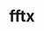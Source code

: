 ---
title: "fftx"
layout: cache
categories: [package, develop]
meta: {"compilers": ["gcc@11.4.0"], "num_specs": 99, "num_specs_by_stack": {"e4s": 43, "e4s-neoverse-v2": 28, "e4s-rocm-external": 28, "root": 99}, "oss": ["ubuntu22.04"], "platforms": ["linux"], "stacks": ["e4s", "e4s-neoverse-v2", "e4s-rocm-external", "root"], "targets": ["neoverse_v2", "x86_64_v3"], "versions": ["1.2.0"]}
spec_details: [{"compiler": "gcc@11.4.0", "hash": "26ivxm4kbihesmu2wapjcemygsqwxm5i", "os": "ubuntu22.04", "platform": "linux", "size": "-", "stacks": ["e4s-neoverse-v2", "root"], "target": "neoverse_v2", "variants": ["build_system=cmake", "build_type=Release", "+cuda", "cuda_arch:=90", "generator=make", "~ipo", "~rocm"], "versions": ["1.2.0"]}, {"compiler": "gcc@11.4.0", "hash": "26woguz5ln2m2c6fw3dqhvsxbneygwz5", "os": "ubuntu22.04", "platform": "linux", "size": "-", "stacks": ["e4s-neoverse-v2", "root"], "target": "neoverse_v2", "variants": ["build_system=cmake", "build_type=Release", "+cuda", "cuda_arch:=90", "generator=make", "~ipo", "~rocm"], "versions": ["1.2.0"]}, {"compiler": "gcc@11.4.0", "hash": "2brisxhhmw57ewb3c6ulahg4qti464ot", "os": "ubuntu22.04", "platform": "linux", "size": "-", "stacks": ["e4s", "root"], "target": "x86_64_v3", "variants": ["build_system=cmake", "build_type=Release", "+cuda", "cuda_arch:=80", "generator=make", "~ipo", "~rocm"], "versions": ["1.2.0"]}, {"compiler": "gcc@11.4.0", "hash": "2lswj5cwmvszamuxpq5y4ssrdw2ixqb7", "os": "ubuntu22.04", "platform": "linux", "size": "-", "stacks": ["e4s-rocm-external", "root"], "target": "x86_64_v3", "variants": ["amdgpu_target:=gfx908", "build_system=cmake", "build_type=Release", "~cuda", "generator=make", "~ipo", "+rocm"], "versions": ["1.2.0"]}, {"compiler": "gcc@11.4.0", "hash": "2z5arvsoplkutuk5mrpe7lhhbv4c6f7a", "os": "ubuntu22.04", "platform": "linux", "size": "-", "stacks": ["e4s", "root"], "target": "x86_64_v3", "variants": ["build_system=cmake", "build_type=Release", "+cuda", "cuda_arch:=80", "generator=make", "~ipo", "~rocm"], "versions": ["1.2.0"]}, {"compiler": "gcc@11.4.0", "hash": "3zpjomayhvrksbyjihnzrx7lgntfmx65", "os": "ubuntu22.04", "platform": "linux", "size": "-", "stacks": ["e4s", "root"], "target": "x86_64_v3", "variants": ["build_system=cmake", "build_type=Release", "+cuda", "cuda_arch:=90", "generator=make", "~ipo", "~rocm"], "versions": ["1.2.0"]}, {"compiler": "gcc@11.4.0", "hash": "4hqcyaemcmywx4v4jijeaxjryk4qvdw5", "os": "ubuntu22.04", "platform": "linux", "size": "-", "stacks": ["e4s", "root"], "target": "x86_64_v3", "variants": ["build_system=cmake", "build_type=Release", "~cuda", "generator=make", "~ipo", "~rocm"], "versions": ["1.2.0"]}, {"compiler": "gcc@11.4.0", "hash": "774sptawpflqexirti6en62ox47pmnus", "os": "ubuntu22.04", "platform": "linux", "size": "-", "stacks": ["e4s", "root"], "target": "x86_64_v3", "variants": ["build_system=cmake", "build_type=Release", "+cuda", "cuda_arch:=90", "generator=make", "~ipo", "~rocm"], "versions": ["1.2.0"]}, {"compiler": "gcc@11.4.0", "hash": "77kvajsn2kl3di4d4vpiwurgu35ecky5", "os": "ubuntu22.04", "platform": "linux", "size": "-", "stacks": ["e4s", "root"], "target": "x86_64_v3", "variants": ["build_system=cmake", "build_type=Release", "+cuda", "cuda_arch:=90", "generator=make", "~ipo", "~rocm"], "versions": ["1.2.0"]}, {"compiler": "gcc@11.4.0", "hash": "7bqbv3si3bczir5ugajllemfcfknrqwk", "os": "ubuntu22.04", "platform": "linux", "size": "-", "stacks": ["e4s-neoverse-v2", "root"], "target": "neoverse_v2", "variants": ["build_system=cmake", "build_type=Release", "+cuda", "cuda_arch:=90", "generator=make", "~ipo", "~rocm"], "versions": ["1.2.0"]}, {"compiler": "gcc@11.4.0", "hash": "7xqd75e73i3putrmpluhjuiifbeo3532", "os": "ubuntu22.04", "platform": "linux", "size": "-", "stacks": ["e4s-neoverse-v2", "root"], "target": "neoverse_v2", "variants": ["build_system=cmake", "build_type=Release", "~cuda", "generator=make", "~ipo", "~rocm"], "versions": ["1.2.0"]}, {"compiler": "gcc@11.4.0", "hash": "7yvqzxvwjqms6xv4yi6dwpyn2dysu6op", "os": "ubuntu22.04", "platform": "linux", "size": "-", "stacks": ["e4s", "root"], "target": "x86_64_v3", "variants": ["build_system=cmake", "build_type=Release", "~cuda", "generator=make", "~ipo", "~rocm"], "versions": ["1.2.0"]}, {"compiler": "gcc@11.4.0", "hash": "a2mhkxkhzj6ntvgfggixxr2bqu6wcgat", "os": "ubuntu22.04", "platform": "linux", "size": "-", "stacks": ["e4s-rocm-external", "root"], "target": "x86_64_v3", "variants": ["amdgpu_target:=gfx90a", "build_system=cmake", "build_type=Release", "~cuda", "generator=make", "~ipo", "+rocm"], "versions": ["1.2.0"]}, {"compiler": "gcc@11.4.0", "hash": "amqnprlczkwuc2kigww7qboktxqs7buv", "os": "ubuntu22.04", "platform": "linux", "size": "-", "stacks": ["e4s", "root"], "target": "x86_64_v3", "variants": ["build_system=cmake", "build_type=Release", "+cuda", "cuda_arch:=80", "generator=make", "~ipo", "~rocm"], "versions": ["1.2.0"]}, {"compiler": "gcc@11.4.0", "hash": "au7oyfywrmwovmrkiaursvehtekxexij", "os": "ubuntu22.04", "platform": "linux", "size": "-", "stacks": ["e4s-rocm-external", "root"], "target": "x86_64_v3", "variants": ["amdgpu_target:=gfx908", "build_system=cmake", "build_type=Release", "~cuda", "generator=make", "~ipo", "+rocm"], "versions": ["1.2.0"]}, {"compiler": "gcc@11.4.0", "hash": "axdgk72llvxuthilqevgzjtrdymswpfl", "os": "ubuntu22.04", "platform": "linux", "size": "-", "stacks": ["e4s", "root"], "target": "x86_64_v3", "variants": ["build_system=cmake", "build_type=Release", "~cuda", "generator=make", "~ipo", "~rocm"], "versions": ["1.2.0"]}, {"compiler": "gcc@11.4.0", "hash": "bgkzvwfrpzh4wq3i42tii2d5zo5ts2e7", "os": "ubuntu22.04", "platform": "linux", "size": "-", "stacks": ["e4s-neoverse-v2", "root"], "target": "neoverse_v2", "variants": ["build_system=cmake", "build_type=Release", "+cuda", "cuda_arch:=90", "generator=make", "~ipo", "~rocm"], "versions": ["1.2.0"]}, {"compiler": "gcc@11.4.0", "hash": "cfyzehizdi26v3nv6c52caahufikkxcj", "os": "ubuntu22.04", "platform": "linux", "size": "-", "stacks": ["e4s-rocm-external", "root"], "target": "x86_64_v3", "variants": ["amdgpu_target:=gfx90a", "build_system=cmake", "build_type=Release", "~cuda", "generator=make", "~ipo", "+rocm"], "versions": ["1.2.0"]}, {"compiler": "gcc@11.4.0", "hash": "ckiyqpmf23pmvqyagx5sbzwrmlawhrhh", "os": "ubuntu22.04", "platform": "linux", "size": "-", "stacks": ["e4s", "root"], "target": "x86_64_v3", "variants": ["build_system=cmake", "build_type=Release", "~cuda", "generator=make", "~ipo", "~rocm"], "versions": ["1.2.0"]}, {"compiler": "gcc@11.4.0", "hash": "dcs3mulo4facfnhw2yhgwqywfdli6yaz", "os": "ubuntu22.04", "platform": "linux", "size": "-", "stacks": ["e4s-rocm-external", "root"], "target": "x86_64_v3", "variants": ["amdgpu_target:=gfx908", "build_system=cmake", "build_type=Release", "~cuda", "generator=make", "~ipo", "+rocm"], "versions": ["1.2.0"]}, {"compiler": "gcc@11.4.0", "hash": "e3wznghsmr44mvphxakcuimdxlii4wiw", "os": "ubuntu22.04", "platform": "linux", "size": "-", "stacks": ["e4s-rocm-external", "root"], "target": "x86_64_v3", "variants": ["amdgpu_target:=gfx90a", "build_system=cmake", "build_type=Release", "~cuda", "generator=make", "~ipo", "+rocm"], "versions": ["1.2.0"]}, {"compiler": "gcc@11.4.0", "hash": "ealmeemf5lbcfvs6wl77ciqw6ehmcrdo", "os": "ubuntu22.04", "platform": "linux", "size": "-", "stacks": ["e4s-rocm-external", "root"], "target": "x86_64_v3", "variants": ["amdgpu_target:=gfx908", "build_system=cmake", "build_type=Release", "~cuda", "generator=make", "~ipo", "+rocm"], "versions": ["1.2.0"]}, {"compiler": "gcc@11.4.0", "hash": "ee3w2pxzwg7tuni44xtwx5cfgoro3b6d", "os": "ubuntu22.04", "platform": "linux", "size": "-", "stacks": ["e4s-neoverse-v2", "root"], "target": "neoverse_v2", "variants": ["build_system=cmake", "build_type=Release", "+cuda", "cuda_arch:=90", "generator=make", "~ipo", "~rocm"], "versions": ["1.2.0"]}, {"compiler": "gcc@11.4.0", "hash": "eejay5qmid7tcmylsvar4uba5fgk5zug", "os": "ubuntu22.04", "platform": "linux", "size": "-", "stacks": ["e4s-rocm-external", "root"], "target": "x86_64_v3", "variants": ["amdgpu_target:=gfx908", "build_system=cmake", "build_type=Release", "~cuda", "generator=make", "~ipo", "+rocm"], "versions": ["1.2.0"]}, {"compiler": "gcc@11.4.0", "hash": "esulc5cw6ifnmsybo76nxvdobp3qic3u", "os": "ubuntu22.04", "platform": "linux", "size": "-", "stacks": ["e4s-neoverse-v2", "root"], "target": "neoverse_v2", "variants": ["build_system=cmake", "build_type=Release", "~cuda", "generator=make", "~ipo", "~rocm"], "versions": ["1.2.0"]}, {"compiler": "gcc@11.4.0", "hash": "fir4p4oaknz32eqcd74yox5nkdsscflo", "os": "ubuntu22.04", "platform": "linux", "size": "-", "stacks": ["e4s-neoverse-v2", "root"], "target": "neoverse_v2", "variants": ["build_system=cmake", "build_type=Release", "~cuda", "generator=make", "~ipo", "~rocm"], "versions": ["1.2.0"]}, {"compiler": "gcc@11.4.0", "hash": "fm5bf5h5ys6db5kkxa3abasfimd6vdef", "os": "ubuntu22.04", "platform": "linux", "size": "-", "stacks": ["e4s-neoverse-v2", "root"], "target": "neoverse_v2", "variants": ["build_system=cmake", "build_type=Release", "+cuda", "cuda_arch:=90", "generator=make", "~ipo", "~rocm"], "versions": ["1.2.0"]}, {"compiler": "gcc@11.4.0", "hash": "fqckzpalj2llypjo3vadlrpslodewsdx", "os": "ubuntu22.04", "platform": "linux", "size": "-", "stacks": ["e4s", "root"], "target": "x86_64_v3", "variants": ["build_system=cmake", "build_type=Release", "~cuda", "generator=make", "~ipo", "~rocm"], "versions": ["1.2.0"]}, {"compiler": "gcc@11.4.0", "hash": "fuzm6ppwn3y7ler7txshqc64yyqnipry", "os": "ubuntu22.04", "platform": "linux", "size": "-", "stacks": ["e4s-rocm-external", "root"], "target": "x86_64_v3", "variants": ["amdgpu_target:=gfx908", "build_system=cmake", "build_type=Release", "~cuda", "generator=make", "~ipo", "+rocm"], "versions": ["1.2.0"]}, {"compiler": "gcc@11.4.0", "hash": "fz4coboss2jkryvo5t4xmc6lbo5gyyc4", "os": "ubuntu22.04", "platform": "linux", "size": "-", "stacks": ["e4s-neoverse-v2", "root"], "target": "neoverse_v2", "variants": ["build_system=cmake", "build_type=Release", "~cuda", "generator=make", "~ipo", "~rocm"], "versions": ["1.2.0"]}, {"compiler": "gcc@11.4.0", "hash": "g5qwkrmibily2vbpgh4uzthffrvlime2", "os": "ubuntu22.04", "platform": "linux", "size": "-", "stacks": ["e4s", "root"], "target": "x86_64_v3", "variants": ["build_system=cmake", "build_type=Release", "~cuda", "generator=make", "~ipo", "~rocm"], "versions": ["1.2.0"]}, {"compiler": "gcc@11.4.0", "hash": "ghyvkjbtq2elrady4pbeennrsbvp63da", "os": "ubuntu22.04", "platform": "linux", "size": "-", "stacks": ["e4s-rocm-external", "root"], "target": "x86_64_v3", "variants": ["amdgpu_target:=gfx908", "build_system=cmake", "build_type=Release", "~cuda", "generator=make", "~ipo", "+rocm"], "versions": ["1.2.0"]}, {"compiler": "gcc@11.4.0", "hash": "gkepkc6jcbq2mrgxkpfcwkg2krcpooj7", "os": "ubuntu22.04", "platform": "linux", "size": "-", "stacks": ["e4s-neoverse-v2", "root"], "target": "neoverse_v2", "variants": ["build_system=cmake", "build_type=Release", "+cuda", "cuda_arch:=90", "generator=make", "~ipo", "~rocm"], "versions": ["1.2.0"]}, {"compiler": "gcc@11.4.0", "hash": "gqflkbfprlom3db3nixtgnlcccgtjwxm", "os": "ubuntu22.04", "platform": "linux", "size": "-", "stacks": ["e4s-rocm-external", "root"], "target": "x86_64_v3", "variants": ["amdgpu_target:=gfx908", "build_system=cmake", "build_type=Release", "~cuda", "generator=make", "~ipo", "+rocm"], "versions": ["1.2.0"]}, {"compiler": "gcc@11.4.0", "hash": "gqvewosjjs7trqfb2lroyfzcxtzfdgyt", "os": "ubuntu22.04", "platform": "linux", "size": "-", "stacks": ["e4s-rocm-external", "root"], "target": "x86_64_v3", "variants": ["amdgpu_target:=gfx90a", "build_system=cmake", "build_type=Release", "~cuda", "generator=make", "~ipo", "+rocm"], "versions": ["1.2.0"]}, {"compiler": "gcc@11.4.0", "hash": "gtylbbgeuz6an2oqd7q6elatapu7toki", "os": "ubuntu22.04", "platform": "linux", "size": "-", "stacks": ["e4s", "root"], "target": "x86_64_v3", "variants": ["build_system=cmake", "build_type=Release", "~cuda", "generator=make", "~ipo", "~rocm"], "versions": ["1.2.0"]}, {"compiler": "gcc@11.4.0", "hash": "hfcrqttntujawv3ekftoyivqr22krbg6", "os": "ubuntu22.04", "platform": "linux", "size": "-", "stacks": ["e4s", "root"], "target": "x86_64_v3", "variants": ["build_system=cmake", "build_type=Release", "+cuda", "cuda_arch:=80", "generator=make", "~ipo", "~rocm"], "versions": ["1.2.0"]}, {"compiler": "gcc@11.4.0", "hash": "hfrsvc7lojyfzlso4v7krlq5ricxfmnk", "os": "ubuntu22.04", "platform": "linux", "size": "-", "stacks": ["e4s-rocm-external", "root"], "target": "x86_64_v3", "variants": ["amdgpu_target:=gfx908", "build_system=cmake", "build_type=Release", "~cuda", "generator=make", "~ipo", "+rocm"], "versions": ["1.2.0"]}, {"compiler": "gcc@11.4.0", "hash": "hgya42okrspwxeacmlz3ukdikmtzdzi3", "os": "ubuntu22.04", "platform": "linux", "size": "-", "stacks": ["e4s-neoverse-v2", "root"], "target": "neoverse_v2", "variants": ["build_system=cmake", "build_type=Release", "+cuda", "cuda_arch:=90", "generator=make", "~ipo", "~rocm"], "versions": ["1.2.0"]}, {"compiler": "gcc@11.4.0", "hash": "hh7lmdsbop3mcaz5cml6xwmdt4ww42yp", "os": "ubuntu22.04", "platform": "linux", "size": "-", "stacks": ["e4s", "root"], "target": "x86_64_v3", "variants": ["build_system=cmake", "build_type=Release", "~cuda", "generator=make", "~ipo", "~rocm"], "versions": ["1.2.0"]}, {"compiler": "gcc@11.4.0", "hash": "hljejocwuxouqb2glvt5maewu37bzoaz", "os": "ubuntu22.04", "platform": "linux", "size": "-", "stacks": ["e4s", "root"], "target": "x86_64_v3", "variants": ["build_system=cmake", "build_type=Release", "+cuda", "cuda_arch:=90", "generator=make", "~ipo", "~rocm"], "versions": ["1.2.0"]}, {"compiler": "gcc@11.4.0", "hash": "hor3qbhiisfflbqplji2pddz6kglpwus", "os": "ubuntu22.04", "platform": "linux", "size": "-", "stacks": ["e4s", "root"], "target": "x86_64_v3", "variants": ["build_system=cmake", "build_type=Release", "+cuda", "cuda_arch:=90", "generator=make", "~ipo", "~rocm"], "versions": ["1.2.0"]}, {"compiler": "gcc@11.4.0", "hash": "hqe4yqptbb3pncdsogoeonx5kjyv2apj", "os": "ubuntu22.04", "platform": "linux", "size": "-", "stacks": ["e4s", "root"], "target": "x86_64_v3", "variants": ["build_system=cmake", "build_type=Release", "+cuda", "cuda_arch:=90", "generator=make", "~ipo", "~rocm"], "versions": ["1.2.0"]}, {"compiler": "gcc@11.4.0", "hash": "hro6m3nysk6ao4d5az64nkp4l7hh76r2", "os": "ubuntu22.04", "platform": "linux", "size": "-", "stacks": ["e4s", "root"], "target": "x86_64_v3", "variants": ["build_system=cmake", "build_type=Release", "+cuda", "cuda_arch:=90", "generator=make", "~ipo", "~rocm"], "versions": ["1.2.0"]}, {"compiler": "gcc@11.4.0", "hash": "hub7h7nofn5554a5wzm6yujkpu5nvfvt", "os": "ubuntu22.04", "platform": "linux", "size": "-", "stacks": ["e4s-rocm-external", "root"], "target": "x86_64_v3", "variants": ["amdgpu_target:=gfx908", "build_system=cmake", "build_type=Release", "~cuda", "generator=make", "~ipo", "+rocm"], "versions": ["1.2.0"]}, {"compiler": "gcc@11.4.0", "hash": "ilfxkoq22x5fxofqwgd5pt3kakhapmga", "os": "ubuntu22.04", "platform": "linux", "size": "-", "stacks": ["e4s-rocm-external", "root"], "target": "x86_64_v3", "variants": ["amdgpu_target:=gfx90a", "build_system=cmake", "build_type=Release", "~cuda", "generator=make", "~ipo", "+rocm"], "versions": ["1.2.0"]}, {"compiler": "gcc@11.4.0", "hash": "ilgjg3wi5sohxr3aofwvgxljzrahlp5u", "os": "ubuntu22.04", "platform": "linux", "size": "-", "stacks": ["e4s-neoverse-v2", "root"], "target": "neoverse_v2", "variants": ["build_system=cmake", "build_type=Release", "+cuda", "cuda_arch:=90", "generator=make", "~ipo", "~rocm"], "versions": ["1.2.0"]}, {"compiler": "gcc@11.4.0", "hash": "jaccg67k62x45oenjfickhatnixtxrll", "os": "ubuntu22.04", "platform": "linux", "size": "-", "stacks": ["e4s", "root"], "target": "x86_64_v3", "variants": ["build_system=cmake", "build_type=Release", "+cuda", "cuda_arch:=80", "generator=make", "~ipo", "~rocm"], "versions": ["1.2.0"]}, {"compiler": "gcc@11.4.0", "hash": "jjdy54co7ynwkbwv7oil3aj2eac7dl2e", "os": "ubuntu22.04", "platform": "linux", "size": "-", "stacks": ["e4s", "root"], "target": "x86_64_v3", "variants": ["build_system=cmake", "build_type=Release", "+cuda", "cuda_arch:=90", "generator=make", "~ipo", "~rocm"], "versions": ["1.2.0"]}, {"compiler": "gcc@11.4.0", "hash": "kiwiqz3atsnwkz3gruxtpa753x5sooyw", "os": "ubuntu22.04", "platform": "linux", "size": "-", "stacks": ["e4s", "root"], "target": "x86_64_v3", "variants": ["build_system=cmake", "build_type=Release", "+cuda", "cuda_arch:=80", "generator=make", "~ipo", "~rocm"], "versions": ["1.2.0"]}, {"compiler": "gcc@11.4.0", "hash": "kmzfsuzosnbzp3khc2pkxushmq43z6dk", "os": "ubuntu22.04", "platform": "linux", "size": "-", "stacks": ["e4s-neoverse-v2", "root"], "target": "neoverse_v2", "variants": ["build_system=cmake", "build_type=Release", "+cuda", "cuda_arch:=90", "generator=make", "~ipo", "~rocm"], "versions": ["1.2.0"]}, {"compiler": "gcc@11.4.0", "hash": "knfjra5oowrgje43skonavflvbkcexlh", "os": "ubuntu22.04", "platform": "linux", "size": "-", "stacks": ["e4s-rocm-external", "root"], "target": "x86_64_v3", "variants": ["amdgpu_target:=gfx908", "build_system=cmake", "build_type=Release", "~cuda", "generator=make", "~ipo", "+rocm"], "versions": ["1.2.0"]}, {"compiler": "gcc@11.4.0", "hash": "l7dyofb6e4ejek3hiuyehzkmms2i4ag7", "os": "ubuntu22.04", "platform": "linux", "size": "-", "stacks": ["e4s-rocm-external", "root"], "target": "x86_64_v3", "variants": ["amdgpu_target:=gfx90a", "build_system=cmake", "build_type=Release", "~cuda", "generator=make", "~ipo", "+rocm"], "versions": ["1.2.0"]}, {"compiler": "gcc@11.4.0", "hash": "ldpqx3bidclpnvecjtn2qexeql2rrzkm", "os": "ubuntu22.04", "platform": "linux", "size": "-", "stacks": ["e4s", "root"], "target": "x86_64_v3", "variants": ["build_system=cmake", "build_type=Release", "+cuda", "cuda_arch:=80", "generator=make", "~ipo", "~rocm"], "versions": ["1.2.0"]}, {"compiler": "gcc@11.4.0", "hash": "ln534ewcxvbn7vb6on6rmp6p3mfvkkmz", "os": "ubuntu22.04", "platform": "linux", "size": "-", "stacks": ["e4s-neoverse-v2", "root"], "target": "neoverse_v2", "variants": ["build_system=cmake", "build_type=Release", "+cuda", "cuda_arch:=90", "generator=make", "~ipo", "~rocm"], "versions": ["1.2.0"]}, {"compiler": "gcc@11.4.0", "hash": "lvxth3fgq3zqlgzzsqjgfp65n5xqisg6", "os": "ubuntu22.04", "platform": "linux", "size": "-", "stacks": ["e4s", "root"], "target": "x86_64_v3", "variants": ["build_system=cmake", "build_type=Release", "+cuda", "cuda_arch:=80", "generator=make", "~ipo", "~rocm"], "versions": ["1.2.0"]}, {"compiler": "gcc@11.4.0", "hash": "lzob26ggyduppgp4kbj2m2af6kjpcbth", "os": "ubuntu22.04", "platform": "linux", "size": "-", "stacks": ["e4s-rocm-external", "root"], "target": "x86_64_v3", "variants": ["amdgpu_target:=gfx90a", "build_system=cmake", "build_type=Release", "~cuda", "generator=make", "~ipo", "+rocm"], "versions": ["1.2.0"]}, {"compiler": "gcc@11.4.0", "hash": "m2zbbolvlpzzvv5wabvqnkbqcjaxwae6", "os": "ubuntu22.04", "platform": "linux", "size": "-", "stacks": ["e4s", "root"], "target": "x86_64_v3", "variants": ["build_system=cmake", "build_type=Release", "+cuda", "cuda_arch:=80", "generator=make", "~ipo", "~rocm"], "versions": ["1.2.0"]}, {"compiler": "gcc@11.4.0", "hash": "mdv2hodnwuuidpzsearihh343apr5y76", "os": "ubuntu22.04", "platform": "linux", "size": "-", "stacks": ["e4s-neoverse-v2", "root"], "target": "neoverse_v2", "variants": ["build_system=cmake", "build_type=Release", "~cuda", "generator=make", "~ipo", "~rocm"], "versions": ["1.2.0"]}, {"compiler": "gcc@11.4.0", "hash": "mj7eevzgbxl6nmvx3twhrcftfstgnaso", "os": "ubuntu22.04", "platform": "linux", "size": "-", "stacks": ["e4s", "root"], "target": "x86_64_v3", "variants": ["build_system=cmake", "build_type=Release", "+cuda", "cuda_arch:=90", "generator=make", "~ipo", "~rocm"], "versions": ["1.2.0"]}, {"compiler": "gcc@11.4.0", "hash": "mk4wsuwv3mtym3cklcakzhmt7evjuokx", "os": "ubuntu22.04", "platform": "linux", "size": "-", "stacks": ["e4s", "root"], "target": "x86_64_v3", "variants": ["build_system=cmake", "build_type=Release", "~cuda", "generator=make", "~ipo", "~rocm"], "versions": ["1.2.0"]}, {"compiler": "gcc@11.4.0", "hash": "mqmlezm5wbgm5qhk7wgmp3f6xrqomapk", "os": "ubuntu22.04", "platform": "linux", "size": "-", "stacks": ["e4s", "root"], "target": "x86_64_v3", "variants": ["build_system=cmake", "build_type=Release", "+cuda", "cuda_arch:=90", "generator=make", "~ipo", "~rocm"], "versions": ["1.2.0"]}, {"compiler": "gcc@11.4.0", "hash": "nfnre7fcotx2pc5m3jwmac7qwuk6zlvq", "os": "ubuntu22.04", "platform": "linux", "size": "-", "stacks": ["e4s", "root"], "target": "x86_64_v3", "variants": ["build_system=cmake", "build_type=Release", "~cuda", "generator=make", "~ipo", "~rocm"], "versions": ["1.2.0"]}, {"compiler": "gcc@11.4.0", "hash": "nko5is4363mqarwqqkpeq46ueyfsdhcy", "os": "ubuntu22.04", "platform": "linux", "size": "-", "stacks": ["e4s-neoverse-v2", "root"], "target": "neoverse_v2", "variants": ["build_system=cmake", "build_type=Release", "+cuda", "cuda_arch:=90", "generator=make", "~ipo", "~rocm"], "versions": ["1.2.0"]}, {"compiler": "gcc@11.4.0", "hash": "nrpsaueupvqpcyxl6tnd73xlmq4nc3vd", "os": "ubuntu22.04", "platform": "linux", "size": "-", "stacks": ["e4s-rocm-external", "root"], "target": "x86_64_v3", "variants": ["amdgpu_target:=gfx908", "build_system=cmake", "build_type=Release", "~cuda", "generator=make", "~ipo", "+rocm"], "versions": ["1.2.0"]}, {"compiler": "gcc@11.4.0", "hash": "nzt4a5d4uh2jbnqgw7qbzjobmug4pvfm", "os": "ubuntu22.04", "platform": "linux", "size": "-", "stacks": ["e4s-neoverse-v2", "root"], "target": "neoverse_v2", "variants": ["build_system=cmake", "build_type=Release", "~cuda", "generator=make", "~ipo", "~rocm"], "versions": ["1.2.0"]}, {"compiler": "gcc@11.4.0", "hash": "o6lmtd72pupjvrfdq5itwf7sxllh7s6w", "os": "ubuntu22.04", "platform": "linux", "size": "-", "stacks": ["e4s-neoverse-v2", "root"], "target": "neoverse_v2", "variants": ["build_system=cmake", "build_type=Release", "~cuda", "generator=make", "~ipo", "~rocm"], "versions": ["1.2.0"]}, {"compiler": "gcc@11.4.0", "hash": "obple277wst2k3clfnthxrph7z5vlpuy", "os": "ubuntu22.04", "platform": "linux", "size": "-", "stacks": ["e4s", "root"], "target": "x86_64_v3", "variants": ["build_system=cmake", "build_type=Release", "~cuda", "generator=make", "~ipo", "~rocm"], "versions": ["1.2.0"]}, {"compiler": "gcc@11.4.0", "hash": "oikkr6qidppvny4tjzcxfaismfqvhlwb", "os": "ubuntu22.04", "platform": "linux", "size": "-", "stacks": ["e4s-rocm-external", "root"], "target": "x86_64_v3", "variants": ["amdgpu_target:=gfx90a", "build_system=cmake", "build_type=Release", "~cuda", "generator=make", "~ipo", "+rocm"], "versions": ["1.2.0"]}, {"compiler": "gcc@11.4.0", "hash": "os5lgf7ptyw6bnx5gwv43dftffhz3mzq", "os": "ubuntu22.04", "platform": "linux", "size": "-", "stacks": ["e4s", "root"], "target": "x86_64_v3", "variants": ["build_system=cmake", "build_type=Release", "+cuda", "cuda_arch:=80", "generator=make", "~ipo", "~rocm"], "versions": ["1.2.0"]}, {"compiler": "gcc@11.4.0", "hash": "pb2gou3qzsyucgtmmmj76bouqvu6wo33", "os": "ubuntu22.04", "platform": "linux", "size": "-", "stacks": ["e4s-neoverse-v2", "root"], "target": "neoverse_v2", "variants": ["build_system=cmake", "build_type=Release", "~cuda", "generator=make", "~ipo", "~rocm"], "versions": ["1.2.0"]}, {"compiler": "gcc@11.4.0", "hash": "pd2bevbkvz4r2zr2wwwbw42m6ouzawgl", "os": "ubuntu22.04", "platform": "linux", "size": "-", "stacks": ["e4s-neoverse-v2", "root"], "target": "neoverse_v2", "variants": ["build_system=cmake", "build_type=Release", "~cuda", "generator=make", "~ipo", "~rocm"], "versions": ["1.2.0"]}, {"compiler": "gcc@11.4.0", "hash": "pjgm74x47inwi3gsrgv74fit2ia3o3h6", "os": "ubuntu22.04", "platform": "linux", "size": "-", "stacks": ["e4s-neoverse-v2", "root"], "target": "neoverse_v2", "variants": ["build_system=cmake", "build_type=Release", "+cuda", "cuda_arch:=90", "generator=make", "~ipo", "~rocm"], "versions": ["1.2.0"]}, {"compiler": "gcc@11.4.0", "hash": "pmobotlxwj7fl2e4cs4yubw4irsuybo3", "os": "ubuntu22.04", "platform": "linux", "size": "-", "stacks": ["e4s", "root"], "target": "x86_64_v3", "variants": ["build_system=cmake", "build_type=Release", "+cuda", "cuda_arch:=90", "generator=make", "~ipo", "~rocm"], "versions": ["1.2.0"]}, {"compiler": "gcc@11.4.0", "hash": "puqq764lpaqooqjf6zenulxiqi3ne6ly", "os": "ubuntu22.04", "platform": "linux", "size": "-", "stacks": ["e4s-rocm-external", "root"], "target": "x86_64_v3", "variants": ["amdgpu_target:=gfx90a", "build_system=cmake", "build_type=Release", "~cuda", "generator=make", "~ipo", "+rocm"], "versions": ["1.2.0"]}, {"compiler": "gcc@11.4.0", "hash": "q7ks7clf2r4esva4sr65ddoucucf7ai6", "os": "ubuntu22.04", "platform": "linux", "size": "-", "stacks": ["e4s", "root"], "target": "x86_64_v3", "variants": ["build_system=cmake", "build_type=Release", "~cuda", "generator=make", "~ipo", "~rocm"], "versions": ["1.2.0"]}, {"compiler": "gcc@11.4.0", "hash": "qk3rhqsd73ee76z5vpj5kraqfy2lqznh", "os": "ubuntu22.04", "platform": "linux", "size": "-", "stacks": ["e4s", "root"], "target": "x86_64_v3", "variants": ["build_system=cmake", "build_type=Release", "+cuda", "cuda_arch:=90", "generator=make", "~ipo", "~rocm"], "versions": ["1.2.0"]}, {"compiler": "gcc@11.4.0", "hash": "qnbsues5sdil7yhe55nzqh3azrty7wns", "os": "ubuntu22.04", "platform": "linux", "size": "-", "stacks": ["e4s-rocm-external", "root"], "target": "x86_64_v3", "variants": ["amdgpu_target:=gfx90a", "build_system=cmake", "build_type=Release", "~cuda", "generator=make", "~ipo", "+rocm"], "versions": ["1.2.0"]}, {"compiler": "gcc@11.4.0", "hash": "qqjqfnoigzz223pa6jotkn6w5svirjuj", "os": "ubuntu22.04", "platform": "linux", "size": "-", "stacks": ["e4s", "root"], "target": "x86_64_v3", "variants": ["build_system=cmake", "build_type=Release", "+cuda", "cuda_arch:=80", "generator=make", "~ipo", "~rocm"], "versions": ["1.2.0"]}, {"compiler": "gcc@11.4.0", "hash": "qsufqqjyedcybklmyga6qghgxqmwmcd6", "os": "ubuntu22.04", "platform": "linux", "size": "-", "stacks": ["e4s-neoverse-v2", "root"], "target": "neoverse_v2", "variants": ["build_system=cmake", "build_type=Release", "+cuda", "cuda_arch:=90", "generator=make", "~ipo", "~rocm"], "versions": ["1.2.0"]}, {"compiler": "gcc@11.4.0", "hash": "rblrkhkafeqwmqezfmhrxnlxpqhqcnpa", "os": "ubuntu22.04", "platform": "linux", "size": "-", "stacks": ["e4s-rocm-external", "root"], "target": "x86_64_v3", "variants": ["amdgpu_target:=gfx908", "build_system=cmake", "build_type=Release", "~cuda", "generator=make", "~ipo", "+rocm"], "versions": ["1.2.0"]}, {"compiler": "gcc@11.4.0", "hash": "s7hchl3yscmlkgjm3h2a2znazep4k2oa", "os": "ubuntu22.04", "platform": "linux", "size": "-", "stacks": ["e4s-rocm-external", "root"], "target": "x86_64_v3", "variants": ["amdgpu_target:=gfx90a", "build_system=cmake", "build_type=Release", "~cuda", "generator=make", "~ipo", "+rocm"], "versions": ["1.2.0"]}, {"compiler": "gcc@11.4.0", "hash": "slxvetkxp4lcua74nodtjuyfc32am642", "os": "ubuntu22.04", "platform": "linux", "size": "-", "stacks": ["e4s", "root"], "target": "x86_64_v3", "variants": ["build_system=cmake", "build_type=Release", "+cuda", "cuda_arch:=80", "generator=make", "~ipo", "~rocm"], "versions": ["1.2.0"]}, {"compiler": "gcc@11.4.0", "hash": "uub4vj5puqq3esdxovkf6q3sivdswy45", "os": "ubuntu22.04", "platform": "linux", "size": "-", "stacks": ["e4s-rocm-external", "root"], "target": "x86_64_v3", "variants": ["amdgpu_target:=gfx90a", "build_system=cmake", "build_type=Release", "~cuda", "generator=make", "~ipo", "+rocm"], "versions": ["1.2.0"]}, {"compiler": "gcc@11.4.0", "hash": "uvb6yf5lqod54ubpagpwhyfmqzasiiiw", "os": "ubuntu22.04", "platform": "linux", "size": "-", "stacks": ["e4s", "root"], "target": "x86_64_v3", "variants": ["build_system=cmake", "build_type=Release", "~cuda", "generator=make", "~ipo", "~rocm"], "versions": ["1.2.0"]}, {"compiler": "gcc@11.4.0", "hash": "v4jqmnde64lnzw7c253fscr3aamlzxhw", "os": "ubuntu22.04", "platform": "linux", "size": "-", "stacks": ["e4s-rocm-external", "root"], "target": "x86_64_v3", "variants": ["amdgpu_target:=gfx90a", "build_system=cmake", "build_type=Release", "~cuda", "generator=make", "~ipo", "+rocm"], "versions": ["1.2.0"]}, {"compiler": "gcc@11.4.0", "hash": "vqqcfcqx5p4oidd2chkws5rbklseah3l", "os": "ubuntu22.04", "platform": "linux", "size": "-", "stacks": ["e4s-neoverse-v2", "root"], "target": "neoverse_v2", "variants": ["build_system=cmake", "build_type=Release", "+cuda", "cuda_arch:=90", "generator=make", "~ipo", "~rocm"], "versions": ["1.2.0"]}, {"compiler": "gcc@11.4.0", "hash": "xizspbzno5zthcpdzsk33sjtngh72ram", "os": "ubuntu22.04", "platform": "linux", "size": "-", "stacks": ["e4s-rocm-external", "root"], "target": "x86_64_v3", "variants": ["amdgpu_target:=gfx90a", "build_system=cmake", "build_type=Release", "~cuda", "generator=make", "~ipo", "+rocm"], "versions": ["1.2.0"]}, {"compiler": "gcc@11.4.0", "hash": "xm6sswtdt3ptljulu4abjazjlzt3upso", "os": "ubuntu22.04", "platform": "linux", "size": "-", "stacks": ["e4s", "root"], "target": "x86_64_v3", "variants": ["build_system=cmake", "build_type=Release", "+cuda", "cuda_arch:=80", "generator=make", "~ipo", "~rocm"], "versions": ["1.2.0"]}, {"compiler": "gcc@11.4.0", "hash": "xmhy25jl5n2rhdrj46zbk22qwzxpdcno", "os": "ubuntu22.04", "platform": "linux", "size": "-", "stacks": ["e4s-rocm-external", "root"], "target": "x86_64_v3", "variants": ["amdgpu_target:=gfx908", "build_system=cmake", "build_type=Release", "~cuda", "generator=make", "~ipo", "+rocm"], "versions": ["1.2.0"]}, {"compiler": "gcc@11.4.0", "hash": "xpuoyqvrlwxolhvxqgqiaibrdydkl6r7", "os": "ubuntu22.04", "platform": "linux", "size": "-", "stacks": ["e4s-neoverse-v2", "root"], "target": "neoverse_v2", "variants": ["build_system=cmake", "build_type=Release", "~cuda", "generator=make", "~ipo", "~rocm"], "versions": ["1.2.0"]}, {"compiler": "gcc@11.4.0", "hash": "y6giqwasvs7djwdnwfumcpq6tgflegvw", "os": "ubuntu22.04", "platform": "linux", "size": "-", "stacks": ["e4s", "root"], "target": "x86_64_v3", "variants": ["build_system=cmake", "build_type=Release", "+cuda", "cuda_arch:=80", "generator=make", "~ipo", "~rocm"], "versions": ["1.2.0"]}, {"compiler": "gcc@11.4.0", "hash": "ybfk57lxbdqp2p2665h36vgioiudupv2", "os": "ubuntu22.04", "platform": "linux", "size": "-", "stacks": ["e4s-neoverse-v2", "root"], "target": "neoverse_v2", "variants": ["build_system=cmake", "build_type=Release", "~cuda", "generator=make", "~ipo", "~rocm"], "versions": ["1.2.0"]}, {"compiler": "gcc@11.4.0", "hash": "yzc4ss655c3mdz3zxmsv2mr5srm5f66m", "os": "ubuntu22.04", "platform": "linux", "size": "-", "stacks": ["e4s-neoverse-v2", "root"], "target": "neoverse_v2", "variants": ["build_system=cmake", "build_type=Release", "~cuda", "generator=make", "~ipo", "~rocm"], "versions": ["1.2.0"]}, {"compiler": "gcc@11.4.0", "hash": "z32edqb25qt3qla6rrfxq4buvzxniou2", "os": "ubuntu22.04", "platform": "linux", "size": "-", "stacks": ["e4s", "root"], "target": "x86_64_v3", "variants": ["build_system=cmake", "build_type=Release", "+cuda", "cuda_arch:=90", "generator=make", "~ipo", "~rocm"], "versions": ["1.2.0"]}, {"compiler": "gcc@11.4.0", "hash": "z5xzdxrihsqs2vc3uwa3ab4x2b7amqse", "os": "ubuntu22.04", "platform": "linux", "size": "-", "stacks": ["e4s-neoverse-v2", "root"], "target": "neoverse_v2", "variants": ["build_system=cmake", "build_type=Release", "~cuda", "generator=make", "~ipo", "~rocm"], "versions": ["1.2.0"]}, {"compiler": "gcc@11.4.0", "hash": "zuu3xigwtlpd4bb4selxmunuqejtkrzp", "os": "ubuntu22.04", "platform": "linux", "size": "-", "stacks": ["e4s", "root"], "target": "x86_64_v3", "variants": ["build_system=cmake", "build_type=Release", "+cuda", "cuda_arch:=90", "generator=make", "~ipo", "~rocm"], "versions": ["1.2.0"]}, {"compiler": "gcc@11.4.0", "hash": "zvmm2ww5n3qrt7jrrltu56tqbbixhu7c", "os": "ubuntu22.04", "platform": "linux", "size": "-", "stacks": ["e4s", "root"], "target": "x86_64_v3", "variants": ["build_system=cmake", "build_type=Release", "+cuda", "cuda_arch:=90", "generator=make", "~ipo", "~rocm"], "versions": ["1.2.0"]}, {"compiler": "gcc@11.4.0", "hash": "zxn2u45vgym5hokci4npfbqelpqpjua3", "os": "ubuntu22.04", "platform": "linux", "size": "-", "stacks": ["e4s", "root"], "target": "x86_64_v3", "variants": ["build_system=cmake", "build_type=Release", "+cuda", "cuda_arch:=80", "generator=make", "~ipo", "~rocm"], "versions": ["1.2.0"]}]
---